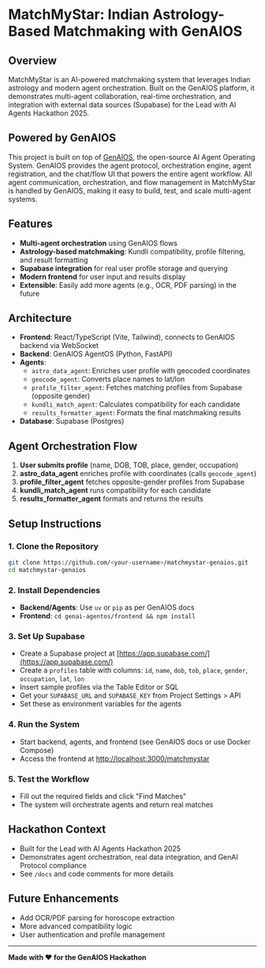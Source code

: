 # MatchMyStar: Indian Astrology-Based Matchmaking with GenAIOS

## Overview
MatchMyStar is an AI-powered matchmaking system that leverages Indian astrology and modern agent orchestration. Built on the GenAIOS platform, it demonstrates multi-agent collaboration, real-time orchestration, and integration with external data sources (Supabase) for the Lead with AI Agents Hackathon 2025.

## Powered by GenAIOS
This project is built on top of [GenAIOS](https://github.com/genai-works-org/genai-agentos), the open-source AI Agent Operating System. GenAIOS provides the agent protocol, orchestration engine, agent registration, and the chat/flow UI that powers the entire agent workflow. All agent communication, orchestration, and flow management in MatchMyStar is handled by GenAIOS, making it easy to build, test, and scale multi-agent systems.

## Features
- **Multi-agent orchestration** using GenAIOS flows
- **Astrology-based matchmaking**: Kundli compatibility, profile filtering, and result formatting
- **Supabase integration** for real user profile storage and querying
- **Modern frontend** for user input and results display
- **Extensible**: Easily add more agents (e.g., OCR, PDF parsing) in the future

## Architecture
- **Frontend**: React/TypeScript (Vite, Tailwind), connects to GenAIOS backend via WebSocket
- **Backend**: GenAIOS AgentOS (Python, FastAPI)
- **Agents**:
  - `astro_data_agent`: Enriches user profile with geocoded coordinates
  - `geocode_agent`: Converts place names to lat/lon
  - `profile_filter_agent`: Fetches matching profiles from Supabase (opposite gender)
  - `kundli_match_agent`: Calculates compatibility for each candidate
  - `results_formatter_agent`: Formats the final matchmaking results
- **Database**: Supabase (Postgres)

## Agent Orchestration Flow
1. **User submits profile** (name, DOB, TOB, place, gender, occupation)
2. **astro_data_agent** enriches profile with coordinates (calls `geocode_agent`)
3. **profile_filter_agent** fetches opposite-gender profiles from Supabase
4. **kundli_match_agent** runs compatibility for each candidate
5. **results_formatter_agent** formats and returns the results

## Setup Instructions

### 1. Clone the Repository
```bash
git clone https://github.com/<your-username>/matchmystar-genaios.git
cd matchmystar-genaios
```

### 2. Install Dependencies
- **Backend/Agents**: Use `uv` or `pip` as per GenAIOS docs
- **Frontend**: `cd genai-agentos/frontend && npm install`

### 3. Set Up Supabase
- Create a Supabase project at [https://app.supabase.com/](https://app.supabase.com/)
- Create a `profiles` table with columns: `id`, `name`, `dob`, `tob`, `place`, `gender`, `occupation`, `lat`, `lon`
- Insert sample profiles via the Table Editor or SQL
- Get your `SUPABASE_URL` and `SUPABASE_KEY` from Project Settings > API
- Set these as environment variables for the agents

### 4. Run the System
- Start backend, agents, and frontend (see GenAIOS docs or use Docker Compose)
- Access the frontend at [http://localhost:3000/matchmystar](http://localhost:3000/matchmystar)

### 5. Test the Workflow
- Fill out the required fields and click "Find Matches"
- The system will orchestrate agents and return real matches

## Hackathon Context
- Built for the Lead with AI Agents Hackathon 2025
- Demonstrates agent orchestration, real data integration, and GenAI Protocol compliance
- See `/docs` and code comments for more details

## Future Enhancements
- Add OCR/PDF parsing for horoscope extraction
- More advanced compatibility logic
- User authentication and profile management

---

**Made with ❤️ for the GenAIOS Hackathon**